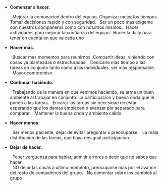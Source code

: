 - <b> Comenzar a hacer. </b>

    &nbsp;&nbsp;Mejorar la comunacion dentro del equipo. Organizar mejor los tiempos. Tomar decisiones rapido y con seguridad.
    &nbsp;&nbsp;Ser un poco mas exigente con nuestros compañeros como con nosotros mismos.
    &nbsp;&nbsp;Hacer actividades para mejorar la confianza del equipo
    &nbsp;&nbsp;Hacer la daily para tener en cuenta en que va cada uno

- <b> Hacer más. </b>

    &nbsp;&nbsp;Buscar mas momentos para reunirnos. Compartir ideas, viniendo con cosas ya planteadas o estructuradas.
    &nbsp;&nbsp;Dedicarle mas tiempo a las tareas en conjunto tanto como a las individuales, ser mas responsable.
    &nbsp;&nbsp;Mayor compromiso

- <b> Continuar haciendo. </b>

    &nbsp;&nbsp;Trabajando de la manera en que venimos haciendo, se arma un buen ambiente al trabajar en conjunto. La participacion y buena onda que le ponen a las tareas.
    &nbsp;&nbsp;Encarar las tareas sin necesidad de estar esperando que los demas empiecen o avanzar por separado para comparar.
    &nbsp;&nbsp;Mantener la buena onda y ambiente cálido

- <b> Hacer menos. </b>

    &nbsp;&nbsp;Ser menos paciente, dejar de evitar preguntar o preocuparse. 
    &nbsp;&nbsp;La mala distribucion de las tareas, que haya desigual participacion.

- <b> Dejar de hacer. </b>

    &nbsp;&nbsp;Tener verguenza para hablar, admitir errores o decir que no sabes que hacer.  
    &nbsp;&nbsp;NO dejar las cosas a ultimo momento, preocuparse mas por el avance del resto de compañeros del grupo.
    &nbsp;&nbsp;No comentar sobre los cambios al grupo
